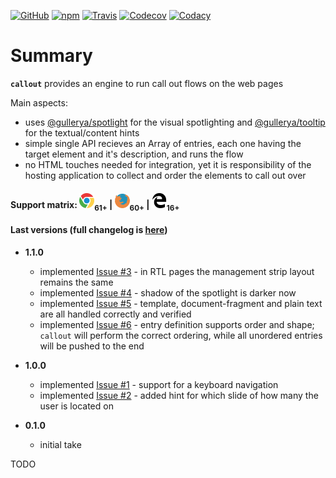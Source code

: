 [![GitHub](https://img.shields.io/github/license/gullerya/callout.svg)](https://github.com/gullerya/callout)
[![npm](https://img.shields.io/npm/v/@gullerya/callout.svg?label=npm%20@gullerya/callout)](https://www.npmjs.com/package/@gullerya/callout)
[![Travis](https://travis-ci.org/gullerya/callout.svg?branch=master)](https://travis-ci.org/gullerya/callout)
[![Codecov](https://img.shields.io/codecov/c/github/gullerya/callout/master.svg)](https://codecov.io/gh/gullerya/callout/branch/master)
[![Codacy](https://img.shields.io/codacy/grade/a3879d7077eb4eef83a591733ad7c579.svg?logo=codacy)](https://www.codacy.com/app/gullerya/callout)

# Summary

__`callout`__ provides an engine to run call out flows on the web pages

Main aspects:
* uses [@gullerya/spotlight](https://www.npmjs.com/package/@gullerya/spotlight) for the visual spotlighting and [@gullerya/tooltip](https://www.npmjs.com/package/@gullerya/tooltip) for the textual/content hints
* simple single API recieves an Array of entries, each one having the target element and it's description, and runs the flow
* no HTML touches needed for integration, yet it is responsibility of the hosting application to collect and order the elements to call out over

#### Support matrix: ![CHROME](https://github.com/gullerya/callout/raw/master/docs/browser_icons/chrome.png)<sub>61+</sub> | ![FIREFOX](https://github.com/gullerya/callout/raw/master/docs/browser_icons/firefox.png)<sub>60+</sub> | ![EDGE](https://github.com/gullerya/callout/raw/master/docs/browser_icons/edge.png)<sub>16+</sub>

#### Last versions (full changelog is [here](https://github.com/gullerya/callout/blob/master/docs/changelog.md))

* __1.1.0__
  * implemented [Issue #3](https://github.com/gullerya/callout/issues/3) - in RTL pages the management strip layout remains the same
  * implemented [Issue #4](https://github.com/gullerya/callout/issues/4) - shadow of the spotlight is darker now
  * implemented [Issue #5](https://github.com/gullerya/callout/issues/5) - template, document-fragment and plain text are all handled correctly and verified
  * implemented [Issue #6](https://github.com/gullerya/callout/issues/6) - entry definition supports order and shape; `callout` will perform the correct ordering, while all unordered entries will be pushed to the end

* __1.0.0__
  * implemented [Issue #1](https://github.com/gullerya/callout/issues/1) - support for a keyboard navigation
  * implemented [Issue #2](https://github.com/gullerya/callout/issues/2) - added hint for which slide of how many the user is located on

* __0.1.0__
  * initial take

TODO